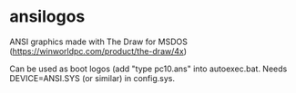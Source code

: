 # ansilogos
ANSI graphics made with The Draw for MSDOS (https://winworldpc.com/product/the-draw/4x)

Can be used as boot logos (add "type pc10.ans" into autoexec.bat. Needs DEVICE=ANSI.SYS (or similar) in config.sys.
